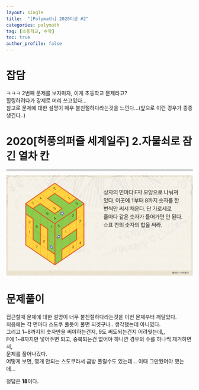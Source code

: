```yaml
---
layout: single
title:  "[Polymath] 2020미궁 #2"
categories: polymath
tag: [초등학교, 수학]
toc: true
author_profile: false
---
```


# 잡담   
ㅋㅋㅋ 2번째 문제를 보자마자, 이게 초등학교 문제라고?         
힐링하려다가 강제로 머리 쓰고있다...       
참고로 문제에 대한 설명이 매우 불친절하다라는것을 느낀다...(앞으로 이런 경우가 종종 생긴다..)

# 2020[허풍의퍼즐 세계일주] 2.자물쇠로 잠긴 열차 칸     
***

![두번째 문제](https://github.com/NOTITLEUNTITLE/NOTITLEUNTITLE.github.io/blob/master/images/2022-01-15/polymath-2020-2.PNG?raw=true)





# 문제풀이
접근할때 문제에 대한 설명이 너무 불친절하다라는것을 이번 문제부터 깨달았다.      
처음에는 각 면마다 스도쿠 풀듯이 풀면 되겟구나.. 생각했는데 아니였다.     
그리고 1~8까지의 숫자만을 써야하는건지, 9도 써도되는건지 어려웟는데,,    
F에 1~8까지만 넣어주면 되고, 중복되는건 없어야 하니깐 경우의 수를 하나씩 제거하면서,    
문제를 풀어나갔다.    
어떻게 보면, 몇개 안되는 스도쿠라서 금방 풀릴수도 있는데... 이때 그만뒀어야 했는데...    
 
정답은 **18**이다.
